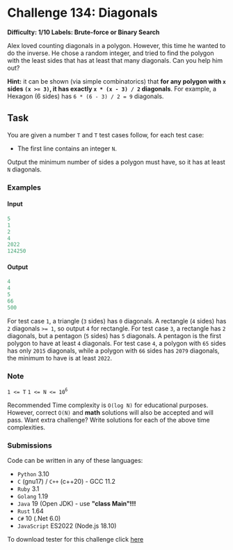 # Challenge 134: Diagonals

**Difficulty: 1/10
Labels: Brute-force or Binary Search**

Alex loved counting diagonals in a polygon. However, this time he wanted to do the inverse. He chose a random integer, and tried to find the polygon with the least sides that has at least that many diagonals. Can you help him out?

**Hint:** it can be shown (via simple combinatorics) that **for any polygon with `x` sides `(x >= 3)`, it has exactly `x * (x - 3) / 2` diagonals**. For example, a Hexagon (6 sides) has `6 * (6 - 3) / 2 = 9` diagonals.

## Task

You are given a number `T` and `T` test cases follow, for each test case:

- The first line contains an integer `N`.

Output the minimum number of sides a polygon must have, so it has at least `N` diagonals.

### Examples

#### Input

```rust
5
1
2
4
2022
124250
```

#### Output

```rust
4
4
5
66
500
```

For test case `1`, a triangle (`3` sides) has `0` diagonals. A rectangle (`4` sides) has `2` diagonals `>= 1`, so output `4` for rectangle.
For test case `3`, a rectangle has `2` diagonals, but a pentagon (`5` sides) has `5` diagonals. A pentagon is the first polygon to have at least `4` diagonals.
For test case `4`, a polygon with `65` sides has only `2015` diagonals, while a polygon with `66` sides has `2079` diagonals, the minimum to have is at least `2022`.

### Note

`1 <= T`
`1 <= N <= 10`<sup>`6`</sup>

Recommended Time complexity is `O(log N)` for educational purposes. However, correct `O(N)` and **math** solutions will also be accepted and will pass.
Want extra challenge? Write solutions for each of the above time complexities.

### Submissions

Code can be written in any of these languages:

- `Python` 3.10
- `C` (gnu17) / `C++` (c++20) - GCC 11.2
- `Ruby` 3.1
- `Golang` 1.19
- `Java` 19 (Open JDK) - use **"class Main"!!!**
- `Rust` 1.64
- `C#` 10 (.Net 6.0)
- `JavaScript` ES2022 (Node.js 18.10)

To download tester for this challenge click [here](https://downgit.github.io/#/home?url=https://github.com/Pomroka/TWT_Challenges_Tester/tree/main/Challenge_134)
